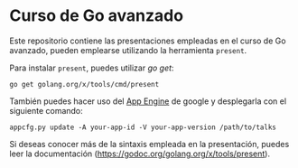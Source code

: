 # Curso de Go avanzado

Este repositorio contiene las presentaciones empleadas en el curso de Go avanzado, pueden emplearse utilizando la herramienta `present`.

Para instalar `present`, puedes utilizar *go get*:

	go get golang.org/x/tools/cmd/present

También puedes hacer uso del [App Engine](https://cloud.google.com/appengine/docs) de google y desplegarla con el siguiente comando:

	appcfg.py update -A your-app-id -V your-app-version /path/to/talks

Si deseas conocer más de la sintaxis empleada en la presentación, puedes leer la documentación (https://godoc.org/golang.org/x/tools/present).

